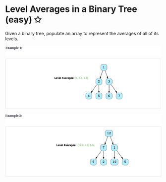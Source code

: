 # Level Averages in a Binary Tree (easy) ✩

Given a binary tree, populate an array to represent the averages of all of its levels.

![Level Averages in a Binary Tree Example 1](./../../../../assets/level_averages_eg1.png)

![Level Averages in a Binary Tree Example 2](./../../../../assets/level_averages_eg2.png)

